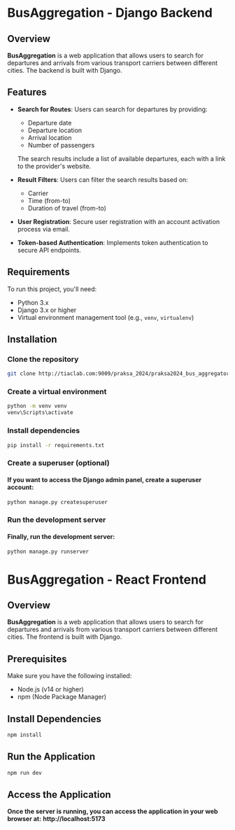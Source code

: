 # BusAggregation - Django Backend

## Overview
**BusAggregation** is a web application that allows users to search for departures and arrivals from various transport carriers between different cities. The backend is built with Django.

## Features
- **Search for Routes**: Users can search for departures by providing:
  - Departure date
  - Departure location
  - Arrival location
  - Number of passengers
  
  The search results include a list of available departures, each with a link to the provider's website.

- **Result Filters**: Users can filter the search results based on:
  - Carrier
  - Time (from-to)
  - Duration of travel (from-to)

- **User Registration**: Secure user registration with an account activation process via email.

- **Token-based Authentication**: Implements token authentication to secure API endpoints.


## Requirements

To run this project, you'll need:

- Python 3.x
- Django 3.x or higher
- Virtual environment management tool (e.g., `venv`, `virtualenv`)

## Installation

### Clone the repository
```bash
git clone http://tiaclab.com:9009/praksa_2024/praksa2024_bus_aggregator_back.git
```

### Create a virtual environment
```bash
python -m venv venv
venv\Scripts\activate
```

### Install dependencies
```bash
pip install -r requirements.txt
```

### Create a superuser (optional)
#### If you want to access the Django admin panel, create a superuser account:
```bash
python manage.py createsuperuser
```

### Run the development server
#### Finally, run the development server:
```bash
python manage.py runserver
```

# BusAggregation - React Frontend

## Overview
**BusAggregation** is a web application that allows users to search for departures and arrivals from various transport carriers between different cities. The frontend is built with Django.

## Prerequisites

Make sure you have the following installed:

- Node.js (v14 or higher)
- npm (Node Package Manager)

## Install Dependencies
```bash
npm install
```
## Run the Application
```bash
npm run dev
```
## Access the Application
**Once the server is running, you can access the application in your web browser at:**
**http://localhost:5173**

